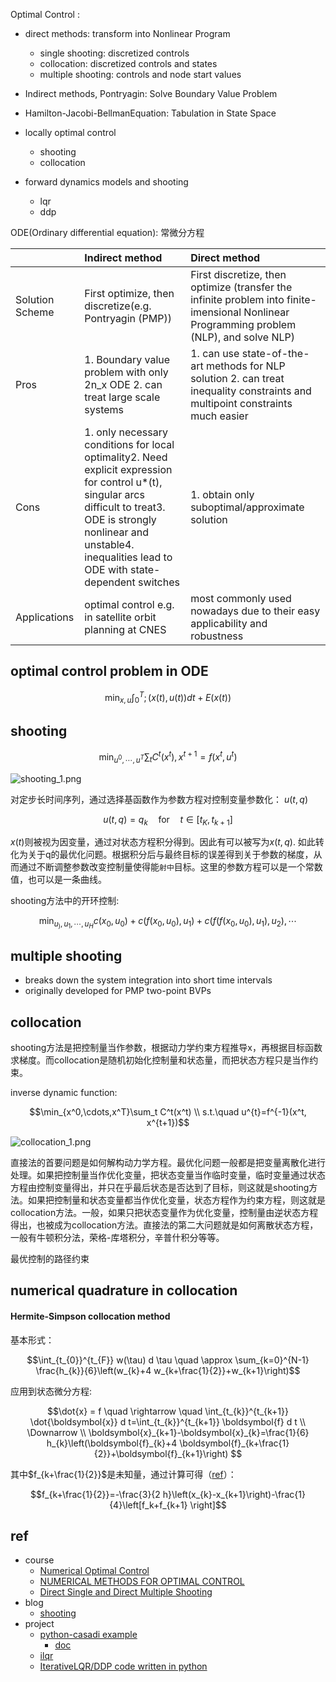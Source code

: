 
Optimal Control :

- direct methods: transform into Nonlinear Program
    - single shooting: discretized controls
    - collocation: discretized controls and states
    - multiple shooting: controls and node start values
- Indirect methods, Pontryagin: Solve Boundary Value Problem
- Hamilton-Jacobi-BellmanEquation: Tabulation in State Space





- locally optimal control
    - shooting
    - collocation
- forward dynamics models and shooting
    - lqr
    - ddp

ODE(Ordinary differential equation): 常微分方程



||Indirect method|Direct method|
|:--|:--|:--|
|Solution Scheme|First optimize, then discretize(e.g. Pontryagin (PMP))|First discretize, then optimize (transfer the infinite problem into finite- imensional Nonlinear Programming problem (NLP), and solve NLP)|
|Pros|1. Boundary value problem with only 2n_x ODE 2. can treat large scale systems|1. can use state-of-the-art methods for NLP solution 2. can treat inequality constraints and multipoint constraints much easier|
|Cons|1. only necessary conditions for local optimality2. Need explicit expression for control u*(t), singular arcs difficult to treat3. ODE is strongly nonlinear and unstable4. inequalities lead to ODE with state-dependent switches|1. obtain only suboptimal/approximate solution|
|Applications|optimal control e.g. in satellite orbit planning at CNES|most commonly used nowadays due to their easy applicability and robustness|

## optimal control problem in ODE

$$\min_{x, u} \int_0^T ;(x(t), u(t))dt +E(x(t))$$


## shooting

$$\min_{u^0,\cdots,u^T}\sum_t C^t(x^t), x^{t+1}=f(x^t, u^t)$$

![shooting_1.png](https://cdn.jsdelivr.net/gh/YeeKal/img_land/blog/notes_img_backup/autopilot/imgs/shooting_1.png)


对定步长时间序列，通过选择基函数作为参数方程对控制变量参数化： $u(t,q)$

$$u(t,q)=q_k \quad \text{for} \quad t\in[t_K, t_{k+1}]$$

$x(t)$则被视为因变量，通过对状态方程积分得到。因此有可以被写为$x(t,q)$. 如此转化为关于q的最优化问题。根据积分后与最终目标的误差得到关于参数的梯度，从而通过不断调整参数改变控制量使得能`射中`目标。这里的参数方程可以是一个常数值，也可以是一条曲线。

shooting方法中的开环控制:

$$\min_{u_),u_1,\cdots,u_H}c(x_0, u_0)+c(f(x_0, u_0), u_1)+c(f(f(x_0, u_0), u_1), u_2), \cdots$$

## multiple shooting

- breaks down the system integration into short time intervals
- originally developed for PMP two-point BVPs

## collocation

shooting方法是把控制量当作参数，根据动力学约束方程推导x，再根据目标函数求梯度。而collocation是随机初始化控制量和状态量，而把状态方程只是当作约束。


inverse dynamic function:

$$\min_{x^0,\cdots,x^T}\sum_t C^t(x^t)  \\
s.t.\quad u^{t}=f^{-1}(x^t, x^{t+1})$$

![collocation_1.png](https://cdn.jsdelivr.net/gh/YeeKal/img_land/blog/notes_img_backup/autopilot/imgs/collocation_1.png)


直接法的首要问题是如何解构动力学方程。最优化问题一般都是把变量离散化进行处理。如果把控制量当作优化变量，把状态变量当作临时变量，临时变量通过状态方程由控制变量得出，并只在乎最后状态是否达到了目标，则这就是shooting方法。如果把控制量和状态变量都当作优化变量，状态方程作为约束方程，则这就是collocation方法。一般，如果只把状态变量作为优化变量，控制量由逆状态方程得出，也被成为collocation方法。直接法的第二大问题就是如何离散状态方程，一般有牛顿积分法，荣格-库塔积分，辛普什积分等等。


最优控制的路径约束

## numerical quadrature in collocation

#### Hermite-Simpson collocation method

基本形式：

$$\int_{t_{0}}^{t_{F}} w(\tau) d \tau \quad \approx \sum_{k=0}^{N-1} \frac{h_{k}}{6}\left(w_{k}+4 w_{k+\frac{1}{2}}+w_{k+1}\right)$$

应用到状态微分方程:

$$\dot{x} = f \quad \rightarrow \quad \int_{t_{k}}^{t_{k+1}} \dot{\boldsymbol{x}} d t=\int_{t_{k}}^{t_{k+1}} \boldsymbol{f} d t \\
\Downarrow \\
\boldsymbol{x}_{k+1}-\boldsymbol{x}_{k}=\frac{1}{6} h_{k}\left(\boldsymbol{f}_{k}+4 \boldsymbol{f}_{k+\frac{1}{2}}+\boldsymbol{f}_{k+1}\right)
$$

其中$f_{k+\frac{1}{2}}$是未知量，通过计算可得（[ref](https://mec560sbu.github.io/2016/09/30/direct_collocation/)）：

$$f_{k+\frac{1}{2}}=-\frac{3}{2 h}\left(x_{k}-x_{k+1}\right)-\frac{1}{4}\left[f_k+f_{k+1} \right]$$





## ref

- course
    - [Numerical Optimal Control](https://www.syscop.de/teaching/ss2020/numerical-optimal-control-online)
    - [NUMERICAL METHODS FOR OPTIMAL CONTROL](https://mariozanon.wordpress.com/numerical-methods-for-optimal-control/)
    - [Direct Single and Direct Multiple Shooting](https://www.imtek.de/professuren/systemtheorie/events/dateien/directshootingmethods)
- blog
    - [shooting](https://zhuanlan.zhihu.com/p/396020054)
- project
    - [python-casadi example](https://github.com/casadi/casadi/tree/master/docs/examples/python)
        - [doc](http://casadi.sourceforge.net/v3.2.3/users_guide/html/node8.html)
    - [ilqr](https://github.com/anassinator/ilqr)
    - [IterativeLQR/DDP code written in python](https://github.com/ADVRHumanoids/ilqr)
